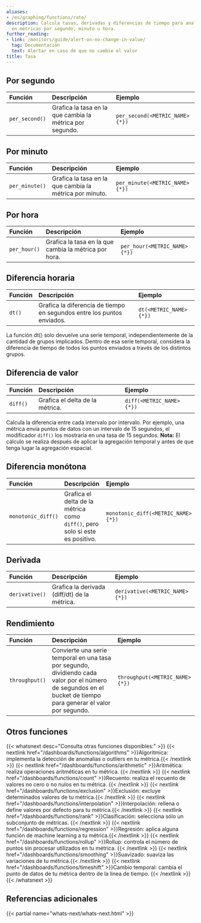 ```yaml
---
aliases:
- /es/graphing/functions/rate/
description: Calcula tasas, derivadas y diferencias de tiempo para analizar cambios
  en métricas por segundo, minuto u hora.
further_reading:
- link: /monitors/guide/alert-on-no-change-in-value/
  tag: Documentación
  text: Alertar en caso de que no cambie el valor
title: Tasa
---
```


## Por segundo

| Función       | Descripción                                                | Ejemplo                        |
|:---------------|:-----------------------------------------------------------|:-------------------------------|
| `per_second()` | Grafica la tasa en la que cambia la métrica por segundo. | `per_second(<METRIC_NAME>{*})` |

## Por minuto

| Función       | Descripción                                                | Ejemplo                        |
|:---------------|:-----------------------------------------------------------|:-------------------------------|
| `per_minute()` | Grafica la tasa en la que cambia la métrica por minuto. | `per_minute(<METRIC_NAME>{*})` |

## Por hora

| Función     | Descripción                                              | Ejemplo                      |
|:-------------|:---------------------------------------------------------|:-----------------------------|
| `per_hour()` | Grafica la tasa en la que cambia la métrica por hora. | `per_hour(<METRIC_NAME>{*})` |

## Diferencia horaria

| Función | Descripción                                                    | Ejemplo                |
|:---------|:---------------------------------------------------------------|:-----------------------|
| `dt()`   | Grafica la diferencia de tiempo en segundos entre los puntos enviados. | `dt(<METRIC_NAME>{*})` |

La función dt() solo devuelve una serie temporal, independientemente de la cantidad de grupos implicados. Dentro de esa serie temporal, considera la diferencia de tiempo de todos los puntos enviados a través de los distintos grupos.

## Diferencia de valor

| Función | Descripción                    | Ejemplo                  |
|:---------|:-------------------------------|:-------------------------|
| `diff()` | Grafica el delta de la métrica. | `diff(<METRIC_NAME>{*})` |

Calcula la diferencia entre cada intervalo por intervalo. Por ejemplo, una métrica envía puntos de datos con un intervalo de 15 segundos, el modificador `diff()` los mostraría en una tasa de 15 segundos. **Nota:** El cálculo se realiza después de aplicar la agregación temporal y antes de que tenga lugar la agregación espacial.

## Diferencia monótona

| Función           | Descripción                                                                     | Ejemplo                            |
|:-------------------|:--------------------------------------------------------------------------------|:-----------------------------------|
| `monotonic_diff()` | Grafica el delta de la métrica como `diff()`, pero solo si este es positivo. | `monotonic_diff(<METRIC_NAME>{*})` |

## Derivada

| Función       | Descripción                                   | Ejemplo                        |
|:---------------|:----------------------------------------------|:-------------------------------|
| `derivative()` | Grafica la derivada (diff/dt) de la métrica. | `derivative(<METRIC_NAME>{*})` |

## Rendimiento

| Función       | Descripción                                                                                                                                        | Ejemplo                          |
|:---------------|:---------------------------------------------------------------------------------------------------------------------------------------------------|:---------------------------------|
| `throughput()` | Convierte una serie temporal en una tasa por segundo, dividiendo cada valor por el número de segundos en el bucket de tiempo para generar el valor por segundo. | `throughput(<METRIC_NAME>{*})` |

## Otros funciones

{{< whatsnext desc="Consulta otras funciones disponibles:" >}}
    {{< nextlink href="/dashboards/functions/algorithms" >}}Algorítmica: implementa la detección de anomalías o outliers en tu métrica.{{< /nextlink >}}
    {{< nextlink href="/dashboards/functions/arithmetic" >}}Aritmética: realiza operaciones aritméticas en tu métrica.  {{< /nextlink >}}
    {{< nextlink href="/dashboards/functions/count" >}}Recuento: realiza el recuento de valores no cero o no nulos en tu métrica. {{< /nextlink >}}
    {{< nextlink href="/dashboards/functions/exclusion" >}}Exclusión: excluye determinados valores de tu métrica.{{< /nextlink >}}
    {{< nextlink href="/dashboards/functions/interpolation" >}}Interpolación: rellena o define valores por defecto para tu métrica.{{< /nextlink >}}
    {{< nextlink href="/dashboards/functions/rank" >}}Clasificación: selecciona sólo un subconjunto de métricas. {{< /nextlink >}}
    {{< nextlink href="/dashboards/functions/regression" >}}Regresión: aplica alguna función de machine learning a tu métrica.{{< /nextlink >}}
    {{< nextlink href="/dashboards/functions/rollup" >}}Rollup: controla el número de puntos sin procesar utilizados en tu métrica. {{< /nextlink >}}
    {{< nextlink href="/dashboards/functions/smoothing" >}}Suavizado: suaviza las variaciones de tu métrica.{{< /nextlink >}}
    {{< nextlink href="/dashboards/functions/timeshift" >}}Cambio temporal: cambia el punto de datos de tu métrica dentro de la línea de tiempo. {{< /nextlink >}}
{{< /whatsnext >}}

## Referencias adicionales

{{< partial name="whats-next/whats-next.html" >}}